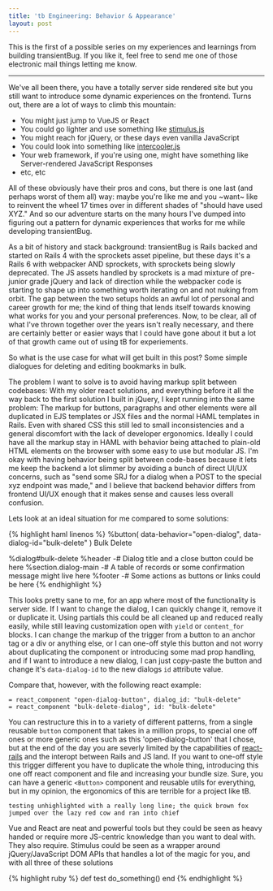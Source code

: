 ```yaml
---
title: 'tb Engineering: Behavior & Appearance'
layout: post
---
```


This is the first of a possible series on my experiences and learnings from building transientBug. If you like it, feel free to send me one of those electronic mail things letting me know.

<hr />

We've all been there, you have a totally server side rendered site but you still want to introduce some dynamic experiences on the frontend. Turns out, there are a lot of ways to climb this mountain:

* You might just jump to VueJS or React
* You could go lighter and use something like [stimulus.js](https://stimulusjs.org/)
* You might reach for jQuery, or these days even vanilla JavaScript
* You could look into something like [intercooler.js](https://intercoolerjs.org/)
* Your web framework, if you're using one, might have something like Server-rendered JavaScript Responses
* etc, etc

All of these obviously have their pros and cons, but there is one last (and perhaps worst of them all) way: maybe you're like me and you ~want~ like to reinvent the wheel 17 times over in different shades of "should have used XYZ." And so our adventure starts on the many hours I've dumped into figuring out a pattern for dynamic experiences that works for me while developing transientBug.

As a bit of history and stack background: transientBug is Rails backed and started on Rails 4 with the sprockets asset pipeline, but these days it's a Rails 6 with webpacker AND sprockets, with sprockets being slowly deprecated. The JS assets handled by sprockets is a mad mixture of pre-junior grade jQuery and lack of direction while the webpacker code is starting to shape up into something worth iterating on and not nuking from orbit. The gap between the two setups holds an awful lot of personal and career growth for me; the kind of thing that lends itself towards knowing what works for you and your personal preferences. Now, to be clear, all of what I've thrown together over the years isn't really necessary, and there are certainly better or easier ways that I could have gone about it but a lot of that growth came out of using tB for experiements.

So what is the use case for what will get built in this post? Some simple dialogues for deleting and editing bookmarks in bulk.

The problem I want to solve is to avoid having markup split between codebases: With my older react solutions, and everything before it all the way back to the first solution I built in jQuery, I kept running into the same problem: The markup for buttons, paragraphs and other elements were all duplicated in EJS templates or JSX files and the normal HAML templates in Rails. Even with shared CSS this still led to small inconsistencies and a general discomfort with the lack of developer ergonomics. Ideally I could have all the markup stay in HAML with behavior being attached to plain-old HTML elements on the browser with some easy to use but modular JS. I'm okay with having behavior being split between code-bases because it lets me keep the backend a lot slimmer by avoiding a bunch of direct UI/UX concerns, such as "send some SRJ for a dialog when a POST to the special xyz endpoint was made," and I believe that backend behavior differs from frontend UI/UX enough that it makes sense and causes less overall confusion.

Lets look at an ideal situation for me compared to some solutions:

{% highlight haml linenos %}
%button( data-behavior="open-dialog", data-dialog-id="bulk-delete" )
  Bulk Delete

%dialog#bulk-delete
  %header
    -# Dialog title and a close button could be here
  %section.dialog-main
    -# A table of records or some confirmation message might live here
  %footer
    -# Some actions as buttons or links could be here
{% endhighlight %}

This looks pretty sane to me, for an app where most of the functionality is server side. If I want to change the dialog, I can quickly change it, remove it or duplicate it. Using partials this could be all cleaned up and reduced really easily, while still leaving customization open with `yield` or `content_for` blocks. I can change the markup of the trigger from a button to an anchor tag or a div or anything else, or I can one-off style this button and not worry about duplicating the component or introducing some mad prop handling, and if I want to introduce a new dialog, I can just copy-paste the button and change it's `data-dialog-id`  to the new dialogs `id` attribute value.

Compare that, however, with the following react example:

```haml
= react_component "open-dialog-button", dialog_id: "bulk-delete"
= react_component "bulk-delete-dialog", id: "bulk-delete"
```

You can restructure this in to a variety of different patterns, from a single reusable `button` component that takes in a million props, to special one off ones or more generic ones such as this 'open-dialog-button' that I chose, but at the end of the day you are severly limited by the capabilities of [react-rails](https://github.com/reactjs/react-rails) and the interopt between Rails and JS land. If you want to one-off style this trigger different you have to duplicate the whole thing, introducing this one off react component and file and increasing your bundle size. Sure, you can have a generic `<Button>` component and reusable utils for everything, but in my opinion, the ergonomics of this are terrible for a project like tB.

```
testing unhighlighted with a really long line; the quick brown fox jumped over the lazy red cow and ran into chief
```

Vue and React are neat and powerful tools but they could be seen as heavy handed or require more JS-centric knowledge than you want to deal with. They also require. Stimulus could be seen as a wrapper around jQuery/JavaScript DOM APIs that handles a lot of the magic for you, and with all three of these solutions

{% highlight ruby %}
def test
  do_something()
end
{% endhighlight %}
